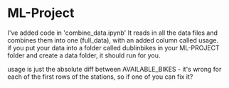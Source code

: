 # ML-Project

I've added code in 'combine_data.ipynb'
It reads in all the data files and combines them into one (full_data), with an added column called usage.  
if you put your data into a folder called dublinbikes in your ML-PROJECT folder and create a data folder, it should run for you.

usage is just the absolute diff between AVAILABLE_BIKES - it's wrong for each of the first rows of  the stations, so if one of you can fix it?


